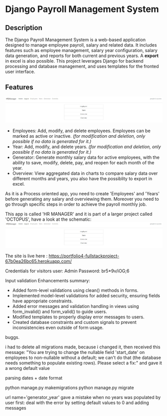 # Django Payroll Management System

## Description
The Django Payroll Management System is a web-based application designed to manage employee payroll, salary and related data. 
It includes features such as employee management, salary year configuration, salary data generation, and reports for both current and previous years. A **export** in excel is also possible. This project leverages Django for backend processing and database management, and uses templates for the fronted user interface.

## Features
<img src="images/1_printscreen_Readme.jpg" alt="ReadmePicture1">

- Employees: Add, modify, and delete employees. Employees can be marked as active or inactive. 
    *(for modification and deletion, only possible if no data is generated for it.)*
- Year: Add, modify, and delete years.
    *(for modification and deletion, only possible if no data is generated for it.)*
- Generator: Generate monthly salary data for active employees, with the ability to save, modify, delete, pay, and reopen for each month of the year.
- Overview: View aggregated data in charts to compare salary data over different months and years, you also have the possiblity to export in excel.

As it is a Process oriented app, you need to create 'Employees' and 'Years' before generating any salary and overviewing them. Moreover you need to go through specific steps in order to achieve the payroll monthly job. 

This app is called 'HR MANAGER' and it is part of a larger project called 'OCTOPUS', have a look at the schematic:
<img src="images/2_printscreen_Readme.jpg" alt="ReadmePicture2">



The site is live here : https://portfolio4-fullstackproject-67b0ea26bc65.herokuapp.com/

Credentials for visitors
user: Admin
Password: br5*9v/iOG;6

Input validation Enhancements summary:
 - Added form-level validations using clean() methods in forms.
 - Implemented model-level validations for added security, ensuring fields have appropriate constraints.
 - Added error messages and validation handling in views using form_invalid() and form_valid() to guide users.
 - Modified templates to properly display error messages to users.
 - Created database constraints and custom signals to prevent inconsistencies even outside of form usage.


 buggs.

 i had to delete all migrations made, because i changed it, then received this message: "You are trying to change the nullable field 'start_date' on employees to non-nullable without a default; we can't do that (the database needs something to populate existing rows).
Please select a fix:" and gave it a wrong default value

parsing dates + date format

python manage.py makemigrations
python manage.py migrate

url name='generator_year' gave a mistake when no years was populated by user first: deal with the error by setting default values to 0 and adding messages

